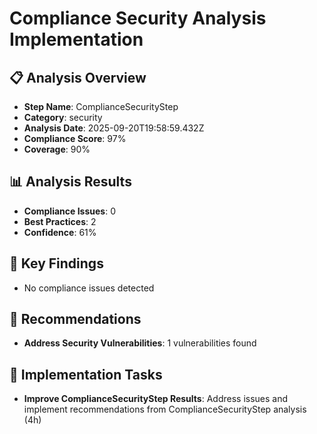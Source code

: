 # Compliance Security Analysis Implementation

## 📋 Analysis Overview
- **Step Name**: ComplianceSecurityStep
- **Category**: security
- **Analysis Date**: 2025-09-20T19:58:59.432Z
- **Compliance Score**: 97%
- **Coverage**: 90%

## 📊 Analysis Results
- **Compliance Issues**: 0
- **Best Practices**: 2
- **Confidence**: 61%

## 🎯 Key Findings
- No compliance issues detected

## 📝 Recommendations
- **Address Security Vulnerabilities**: 1 vulnerabilities found

## 🔧 Implementation Tasks
- **Improve ComplianceSecurityStep Results**: Address issues and implement recommendations from ComplianceSecurityStep analysis (4h)
